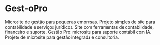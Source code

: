 # Gest-oPro
Microsite de gestão para pequenas empresas.  Projeto simples de site para contabilidade e serviços jurídicos.  Site com ferramentas de contabilidade, financeiro e suporte.  Gestão Pro: microsite para suporte contábil com IA.  Projeto de microsite para gestão integrada e consultoria.

